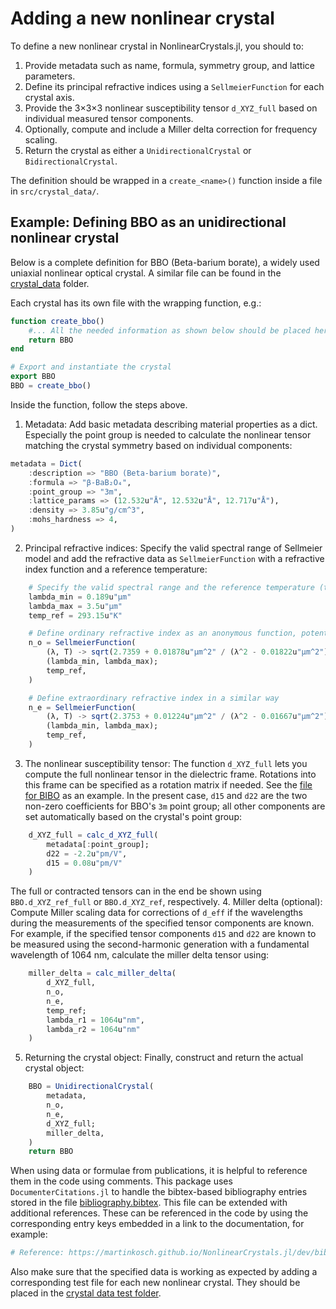 # Adding a new nonlinear crystal

To define a new nonlinear crystal in NonlinearCrystals.jl, you should to:

1. Provide metadata such as name, formula, symmetry group, and lattice parameters.
2. Define its principal refractive indices using a `SellmeierFunction` for each crystal axis.
3. Provide the 3×3×3 nonlinear susceptibility tensor `d_XYZ_full` based on individual measured tensor components.
4. Optionally, compute and include a Miller delta correction for frequency scaling.
5. Return the crystal as either a `UnidirectionalCrystal` or `BidirectionalCrystal`.

The definition should be wrapped in a `create_<name>()` function inside a file in `src/crystal_data/`.

## Example: Defining BBO as an unidirectional nonlinear crystal
Below is a complete definition for BBO (Beta-barium borate), a widely used uniaxial nonlinear optical crystal. A similar file can be found in the [crystal_data](https://github.com/martinkosch/NonlinearCrystals.jl/tree/main/src/crystal_data) folder. 

Each crystal has its own file with the wrapping function, e.g.:



```julia
function create_bbo()
    #... All the needed information as shown below should be placed here
    return BBO
end

# Export and instantiate the crystal
export BBO
BBO = create_bbo()
```

Inside the function, follow the steps above.

1. Metadata: Add basic metadata describing material properties as a dict. Especially the point group is needed to calculate the nonlinear tensor matching the crystal symmetry  based on individual components: 
```julia
metadata = Dict(
    :description => "BBO (Beta-barium borate)",
    :formula => "β-BaB₂O₄",
    :point_group => "3m",
    :lattice_params => (12.532u"Å", 12.532u"Å", 12.717u"Å"),
    :density => 3.85u"g/cm^3",
    :mohs_hardness => 4,
)
```
2. Principal refractive indices: Specify the valid spectral range of Sellmeier model and add the refractive data as `SellmeierFunction` with a refractive index function and a reference temperature: 

```julia
    # Specify the valid spectral range and the reference temperature (typically room temperature) of the Sellmeier model
    lambda_min = 0.189u"µm"
    lambda_max = 3.5u"µm"
    temp_ref = 293.15u"K"

    # Define ordinary refractive index as an anonymous function, potentially also incorporating thermo-optic data
    n_o = SellmeierFunction(
        (λ, T) -> sqrt(2.7359 + 0.01878u"µm^2" / (λ^2 - 0.01822u"µm^2") - 0.01354u"µm^-2" * λ^2) - 16.6e-6u"K^-1" * (T - temp_ref),
        (lambda_min, lambda_max);
        temp_ref,
    )

    # Define extraordinary refractive index in a similar way
    n_e = SellmeierFunction(
        (λ, T) -> sqrt(2.3753 + 0.01224u"µm^2" / (λ^2 - 0.01667u"µm^2") - 0.01516u"µm^-2" * λ^2) - 9.3e-6u"K^-1" * (T - temp_ref),
        (lambda_min, lambda_max);
        temp_ref,
    )
```
3. The nonlinear susceptibility tensor: 
The function `d_XYZ_full` lets you compute the full nonlinear tensor in the dielectric frame. Rotations into this frame can be specified as a rotation matrix if needed. See the [file for BIBO](https://github.com/martinkosch/NonlinearCrystals.jl/blob/main/src/crystal_data/bibo.jl) as an example.
In the present case, `d15` and `d22` are the two non-zero coefficients for BBO's `3m` point group; all other components are set automatically based on the crystal's point group: 
```julia
    d_XYZ_full = calc_d_XYZ_full(
        metadata[:point_group]; 
        d22 = -2.2u"pm/V", 
        d15 = 0.08u"pm/V"
    )
```
The full or contracted tensors can in the end be shown using `BBO.d_XYZ_ref_full` or `BBO.d_XYZ_ref`, respectively. 
4. Miller delta (optional): Compute Miller scaling data for corrections of `d_eff` if the wavelengths during the measurements of the specified tensor components are known. For example, if the specified tensor components `d15` and `d22` are known to be measured using the second-harmonic generation with a fundamental wavelength of 1064 nm, calculate the miller delta tensor using: 
```julia
    miller_delta = calc_miller_delta(
        d_XYZ_full, 
        n_o, 
        n_e, 
        temp_ref; 
        lambda_r1 = 1064u"nm", 
        lambda_r2 = 1064u"nm"
    )
```
5. Returning the crystal object: Finally, construct and return the actual crystal object:
```julia
    BBO = UnidirectionalCrystal(
        metadata,
        n_o,
        n_e,
        d_XYZ_full;
        miller_delta,
    )
    return BBO
```

When using data or formulae from publications, it is helpful to reference them in the code using comments. This package uses `DocumenterCitations.jl` to handle the bibtex-based bibliography entries stored in the file [bibliography.bibtex](https://github.com/martinkosch/NonlinearCrystals.jl/tree/main/docs/src/bibliography.bibtex). This file can be extended with additional references. These can be referenced in the code by using the corresponding entry keys embedded in a link to the documentation, for example:
```julia
# Reference: https://martinkosch.github.io/NonlinearCrystals.jl/dev/bibliography/#dmitriev2013handbook
```

Also make sure that the specified data is working as expected by adding a corresponding test file for each new nonlinear crystal. They should be placed in the [crystal data test folder](https://github.com/martinkosch/NonlinearCrystals.jl/tree/main/test/crystal_data_tests). 
